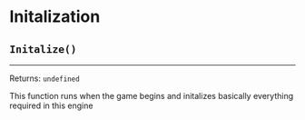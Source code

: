 # Initalization

## `Initalize()`
---
 Returns: `undefined`

This function runs when the game begins and initalizes basically everything required in this engine
